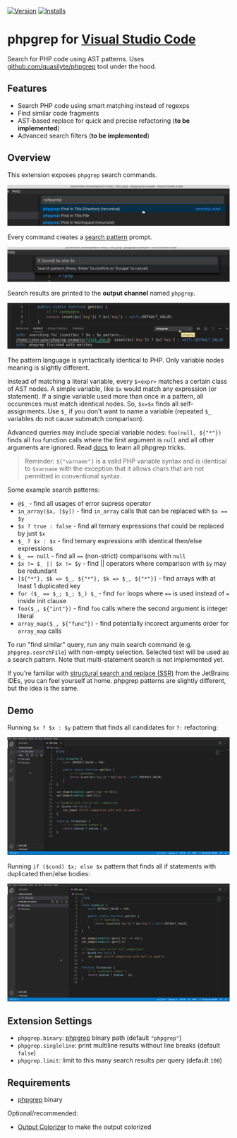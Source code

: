 [![Version](https://vsmarketplacebadge.apphb.com/version-short/quasilyte.phpgrep.svg)](https://marketplace.visualstudio.com/items?itemName=quasilyte.phpgrep)
[![Installs](https://vsmarketplacebadge.apphb.com/downloads-short/quasilyte.phpgrep.svg)](https://marketplace.visualstudio.com/items?itemName=quasilyte.phpgrep)

# phpgrep for [Visual Studio Code](https://code.visualstudio.com/)

Search for PHP code using AST patterns. Uses [github.com/quasilyte/phpgrep](https://github.com/quasilyte/phpgrep) tool under the hood.

## Features

* Search PHP code using smart matching instead of regexps
* Find similar code fragments
* AST-based replace for quick and precise refactoring (**to be implemented**)
* Advanced search filters (**to be implemented**)

## Overview

This extension exposes `phpgrep` search commands.

![](/docs/commands.jpg "Ctrl+Shift+P phpgrep")

Every command creates a [search pattern](https://github.com/quasilyte/phpgrep/blob/master/pattern_language.md) prompt.

![](/docs/pattern.jpg "search pattern prompt")
  
Search results are printed to the **output channel** named `phpgrep`.

![](/docs/output.jpg "phpgrep output channel")

The pattern language is syntactically identical to PHP. Only variable nodes meaning is slightly different.

Instead of matching a literal variable, every `$<expr>` matches a certain class of AST nodes. A simple variable, like `$x` would match any expression (or statement). If a single variable used more than once in a pattern, all occurences must match identical nodes. So, `$x=$x` finds all self-assignments. Use `$_` if you don't want to name a variable (repeated `$_` variables do not cause submatch comparison).

Advanced queries may include special variable nodes: `foo(null, ${"*"})` finds all `foo` function calls where the first argument is `null` and all other arguments are ignored. Read [docs](https://github.com/quasilyte/phpgrep/blob/master/pattern_language.md) to learn all phpgrep tricks.

> Reminder: `${"varname"}` is a valid PHP variable syntax and is identical to `$varname` with the exception that it allows chars that are not permitted in conventional syntax.

Some example search patterns:

* `@$_` - find all usages of error supress operator
* `in_array($x, [$y])` - find `in_array` calls that can be replaced with `$x == $y`
* `$x ? true : false` - find all ternary expressions that could be replaced by just `$x`
* `$_ ? $x : $x` - find ternary expressions with identical then/else expressions
* `$_ == null` - find all `==` (non-strict) comparisons with `null`
* `$x != $_ || $x != $y` - find || operators where comparison with `$y` may be redundant
* `[${"*"}, $k => $_, ${"*"}, $k => $_, ${"*"}]` - find arrays with at least 1 duplicated key
* `for ($_ == $_; $_; $_) $_` - find `for` loops where `==` is used instead of `=` inside init clause
* `foo($_, ${"int"})` - find `foo` calls where the second argument is integer literal
* `array_map($_, ${"func"})` - find potentially incorect arguments order for `array_map` calls

To run "find similar" query, run any main search command (e.g. `phpgrep.searchFile`) with non-empty selection. Selected text will be used as a search pattern. Note that multi-statement search is not implemented yet.

If you're familiar with [structural search and replace (SSR)](https://www.jetbrains.com/help/idea/structural-search-and-replace.html) from
the JetBrains IDEs, you can feel yourself at home. phpgrep patterns are slightly different, but the idea is the same.

## Demo

Running `$x ? $x : $y` pattern that finds all candidates for `?:` refactoring:

![](/docs/demo1.gif)

Running `if ($cond) $x; else $x` pattern that finds all if statements with duplicated then/else bodies:

![](/docs/demo2.gif)

## Extension Settings

* `phpgrep.binary`: [phpgrep](https://github.com/quasilyte/phpgrep) binary path (default `"phpgrep"`)
* `phpgrep.singleline`: print multiline results without line breaks (default `false`)
* `phpgrep.limit`: limit to this many search results per query (default `100`)

## Requirements

* [phpgrep](https://github.com/quasilyte/phpgrep/releases/tag/v0.7.0) binary

Optional/recommended:
* [Output Colorizer](https://marketplace.visualstudio.com/items?itemName=IBM.output-colorizer) to make the output colorized
